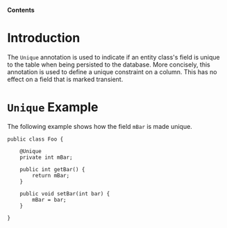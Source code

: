 **Contents**


# Introduction #

The `Unique` annotation is used to indicate if an entity class's field is unique to the table when being persisted to the database. More concisely, this annotation is used to define a unique constraint on a column. This has no effect on a field that is marked transient.

# `Unique` Example #

The following example shows how the field `mBar` is made unique.

```
public class Foo {

    @Unique
    private int mBar;

    public int getBar() {
        return mBar;
    }

    public void setBar(int bar) {
        mBar = bar;
    }

}
```
